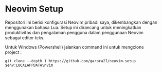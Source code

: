 # Neovim Setup

Repositori ini berisi konfigurasi Neovim pribadi saya, dikembangkan dengan menggunakan bahasa Lua. Setup ini dirancang untuk meningkatkan produktivitas dan pengalaman pengguna dalam penggunaan Neovim sebagai editor teks.

Untuk Windows (Powershell) jalankan command ini untuk mengclone project :

```
git clone --depth 1 https://github.com/garpra27/neovim-setup $env:LOCALAPPDATA\nvim

```
